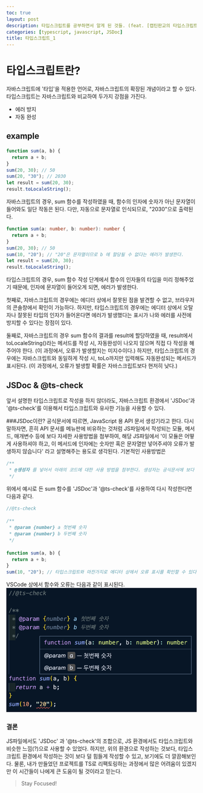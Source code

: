 ```yaml
---
toc: true
layout: post
description: 타입스크립트를 공부하면서 알게 된 것들. (feat. [캡틴판교의 타입스크립트 입문 강의 - 인프런]https://www.inflearn.com/course/%ED%83%80%EC%9E%85%EC%8A%A4%ED%81%AC%EB%A6%BD%ED%8A%B8-%EC%9E%85%EB%AC%B8?inst=f1ae9299)
categories: [typescript, javascript, JSDoc]
title: 타입스크립트_1
---
```


# 타입스크립트란?

자바스크립트에 '타입'을 적용한 언어로, 자바스크립트의 확장된 개념이라고 할 수 있다.
타입스크립트는 자바스크립트와 비교하여 두가지 강점을 가진다.

- 에러 방지
- 자동 완성

## example

```js
function sum(a, b) {
  return a + b;
}
sum(20, 30); // 50
sum(20, "30"); // 2030
let result = sum(20, 30);
result.toLocaleString();
```

자바스크립트의 경우, sum 함수를 작성하였을 때, 함수의 인자에 숫자가 아닌 문자열이 들어와도 일단 작동은 된다. 다만, 자동으로 문자열로 인식되므로, "2030"으로 출력된다.

```ts
function sum(a: number, b: number): number {
  return a + b;
}
sum(20, 30); // 50
sum(10, "20"); // "20"은 문자열이므로 b 에 할당될 수 없다는 에러가 발생한다.
let result = sum(20, 30);
result.toLocaleString();
```

타입스크립트의 경우, sum 함수 작성 단계에서 함수의 인자들의 타입을 미리 정해주었기 때문에, 인자에 문자열이 들어오게 되면, 에러가 발생한다.

첫째로, 자바스크립트의 경우에는 에디터 상에서 잘못된 점을 발견할 수 없고, 브라우저의 콘솔창에서 확인이 가능하다.
하지만, 타입스크립트의 경우에는 에디터 상에서 오탈자나 잘못된 타입의 인자가 들어온다면 에러가 발생했다는 표시가 나와 에러를 사전에 방지할 수 있다는 장점이 있다.

둘째로, 자바스크립트의 경우 sum 함수의 결과를 result에 할당하였을 때, result에서 toLocaleString()라는 메서드를 작성 시, 자동완성이 나오지 않으며 직접 다 작성을 해주어야 한다.
(이 과정에서, 오류가 발생할지는 미지수이다.)
하지만, 타입스크립트의 경우에는 자바스크립트와 동일하게 작성 시, toLo까지만 입력해도 자동완성되는 메서드가 표시된다. (이 과정에서, 오류가 발생할 확률은 자바스크립트보다 현저히 낮다.)

## JSDoc & @ts-check

앞서 설명한 타입스크립트로 작성을 하지 않더라도, 자바스크립트 환경에서 'JSDoc'과 '@ts-check'를 이용해서 타입스크립트와 유사한 기능을 사용할 수 있다.

###JSDoc이란?
공식문서에 따르면, JavaScript 용 API 문서 생성기라고 한다. 다시 말하자면, 흔히 API 문서를 메뉴판에 비유하는 것처럼 JS파일에서 작성되는 모듈, 메서드, 매개변수 등에 보다 자세한 사용방법을 첨부하여,
해당 JS파일에서 '이 모듈은 어떻게 사용하셔야 하고, 이 메서드에 인자에는 숫자만 혹은 문자열만 넣어주셔야 오류가 발생하지 않습니다' 라고 설명해주는 용도로 생각된다.
기본적인 사용방법은

```js
/**
 * @생성자 를 넣어서 아래의 코드에 대한 사용 방법을 첨부한다. 생성자는 공식문서에 보다 자세하게 나와있다.
 */
```

위에서 예시로 든 sum 함수를 'JSDoc'과 '@ts-check'를 사용하여 다시 작성한다면 다음과 같다.

```js
//@ts-check

/**
 * @param {number} a 첫번째 숫자
 * @param {number} b 두번째 숫자
 */

function sum(a, b) {
  return a + b;
}
sum(10, "20"); // 타입스크립트와 마찬가지로 에디터 상에서 오류 표시를 확인할 수 있다.
```

VSCode 상에서 함수와 오류는 다음과 같이 표시된다.
![ts_1](../images/ts_1.png)

### 결론

JS파일에서도 'JSDoc' 과 '@ts-check'의 조합으로, JS 환경에서도 타입스크립트와 비슷한 느낌(?)으로 사용할 수 있었다.
하지만, 위의 환경으로 작성하는 것보다, 타입스크립트 환경에서 작성하는 것이 보다 덜 힘들게 작성할 수 있고, 보기에도 더 깔끔해보인다.
물론, 내가 만들었던 프로젝트를 TS로 리팩토링하는 과정에서 많은 어려움이 있겠지만 이 시간들이 나에게 큰 도움이 될 것이라고 믿는다.

> Stay Focused!
